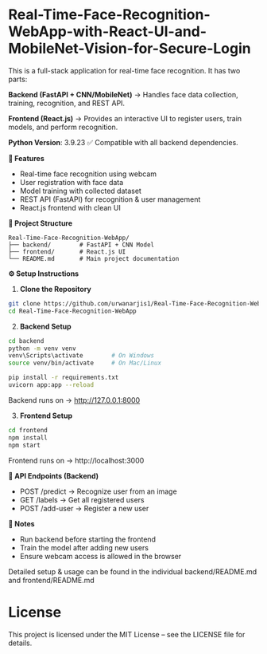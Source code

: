 # Real-Time-Face-Recognition-WebApp-with-React-UI-and-MobileNet-Vision-for-Secure-Login

This is a full-stack application for real-time face recognition.
It has two parts:

**Backend (FastAPI + CNN/MobileNet)** → Handles face data collection, training, recognition, and REST API.

**Frontend (React.js)** → Provides an interactive UI to register users, train models, and perform recognition.

**Python Version**: 3.9.23 ✅ Compatible with all backend dependencies.

**🚀 Features**

* Real-time face recognition using webcam
* User registration with face data
* Model training with collected dataset
* REST API (FastAPI) for recognition & user management
* React.js frontend with clean UI

**📂 Project Structure**
~~~text
Real-Time-Face-Recognition-WebApp/
├── backend/        # FastAPI + CNN Model
├── frontend/       # React.js UI
└── README.md       # Main project documentation
~~~

**⚙️ Setup Instructions**

1. **Clone the Repository**
  ```bash 
  git clone https://github.com/urwanarjis1/Real-Time-Face-Recognition-WebApp.git
  cd Real-Time-Face-Recognition-WebApp
  ```
2. **Backend Setup**
  ```bash 
  cd backend
  python -m venv venv
  venv\Scripts\activate        # On Windows
  source venv/bin/activate     # On Mac/Linux

  pip install -r requirements.txt
  uvicorn app:app --reload
  ```
Backend runs on → http://127.0.0.1:8000

3. **Frontend Setup**

  ```bash 
  cd frontend
  npm install
  npm start
  ```
Frontend runs on → http://localhost:3000

**🔗 API Endpoints (Backend)**

* POST /predict → Recognize user from an image
* GET /labels → Get all registered users
* POST /add-user → Register a new user

**📌 Notes**

* Run backend before starting the frontend
* Train the model after adding new users
* Ensure webcam access is allowed in the browser

Detailed setup & usage can be found in the individual backend/README.md and frontend/README.md

# License

This project is licensed under the MIT License – see the LICENSE file for details.